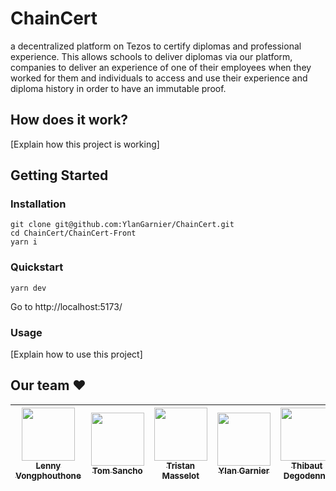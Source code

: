 # ChainCert

a decentralized platform on Tezos to certify diplomas and professional experience. This allows schools to deliver diplomas via our platform, companies to deliver an experience of one of their employees when they worked for them and individuals to access and use their experience and diploma history in order to have an immutable proof.

## How does it work?

[Explain how this project is working]

## Getting Started

### Installation
```
git clone git@github.com:YlanGarnier/ChainCert.git
cd ChainCert/ChainCert-Front
yarn i
```

### Quickstart
```
yarn dev
```
Go to http://localhost:5173/

### Usage

[Explain how to use this project]

## Our team :heart:

| [<img src="https://github.com/lennyvong.png?size=85" width=85><br><sub>Lenny Vongphouthone</sub>](https://github.com/lennyvong) | [<img src="https://github.com/Nestyles.png?size=85" width=85><br><sub>Tom Sancho</sub>](https://github.com/Nestyles) | [<img src="https://github.com/TristanMasselot.png?size=85" width=85><br><sub>Tristan Masselot</sub>](https://github.com/TristanMasselot) | [<img src="https://github.com/YlanGarnier.png?size=85" width=85><br><sub>Ylan Garnier</sub>](https://github.com/YlanGarnier) | [<img src="https://github.com/Tipbs.png?size=85" width=85><br><sub>Thibaut Degodenne</sub>](https://github.com/Tipbs)
| :---: | :---: | :---: | :---: | :---:
